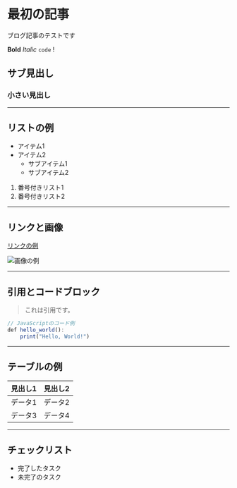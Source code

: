 # 最初の記事

ブログ記事のテストです

**Bold** *Italic* `code` !

## サブ見出し

### 小さい見出し

---

## リストの例

- アイテム1
- アイテム2
  - サブアイテム1
  - サブアイテム2

1. 番号付きリスト1
2. 番号付きリスト2

---

## リンクと画像

[リンクの例](https://example.com)

![画像の例](https://picsum.photos/600/400)

---

## 引用とコードブロック

> これは引用です。

```js
// JavaScriptのコード例
def hello_world():
    print("Hello, World!")
```

---

## テーブルの例

| 見出し1 | 見出し2 |
| ---- | ---- |
| データ1 | データ2 |
| データ3 | データ4 |

---

## チェックリスト

- 完了したタスク
- 未完了のタスク
